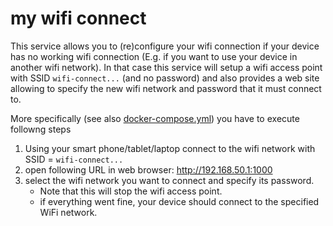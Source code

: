 # my wifi connect

This service allows you to (re)configure your wifi connection if your device has no working wifi connection (E.g. if you want to use your device in another wifi network).
In that case this service will setup a wifi access point with SSID `wifi-connect...` (and no password) and also provides a web site allowing to specify the new wifi network and password that it must connect to.

More specifically (see also [docker-compose.yml](docker-compose.yml)) you have to execute followng steps

1. Using your smart phone/tablet/laptop connect to the wifi network with SSID = `wifi-connect...`
2. open following URL in web browser:  http://192.168.50.1:1000
3. select the wifi network you want to connect and specify its password.
    * Note that this will stop the wifi access point.
    * if everything went fine, your device should connect to the specified WiFi network.

